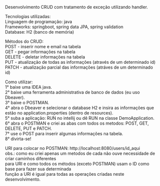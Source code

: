 Desenvolvimento CRUD com tratamento de exceção utilizando handler. 

Tecnologias utilizadas: <br>
Linguagem de programação: java <br>
Frameworks: springboot, spring data JPA, spring validation <br>
Database: H2 (banco de memória) <br>

Métodos do CRUD: <br>
POST - inserir nome e email na tabela <br>
GET - pegar informações na tabela <br>
DELETE - deletar informações na tabela <br>
PUT - atualização de todas as informações (através de um determinado id) <br>
PATCH - atualização parcial das informações (atráves de um determinado id) <br>

Como utilizar: <br>
1° baixe uma IDEA java. <br>
2° baixe uma ferramenta administrativa de banco de dados (eu uso Dbeaver). <br>
3° baixe o POSTMAN. <br>
4° abra o Dbeaver e selecionar o database H2 e insira as informações que estão no application.properties (dentro de resources). <br>
5° suba a aplicação: RUN no intellij ou dê RUN na classe DemoApplication. <br>
6° abra o POSTMAN e criei as abas com todos os metodos: POST, GET, DELETE, PUT e PATCH. <br>
7° use o POST para inserir algumas informações na tabela. <br>
8° divirta-se! <br>

URI para colocar no POSTMAN: http://localhost:8080/users/id_aqui <br>
obs.: como eu criei apenas um metodos de cada não ouve necessidade de criar caminhos diferentes <br>
para URI e como todos os métodos (exceto POSTMAN) usam o ID como base para fazer sua determinada <br>
função a URI é igual para todas as operações criadas neste desenvolvimento. 
